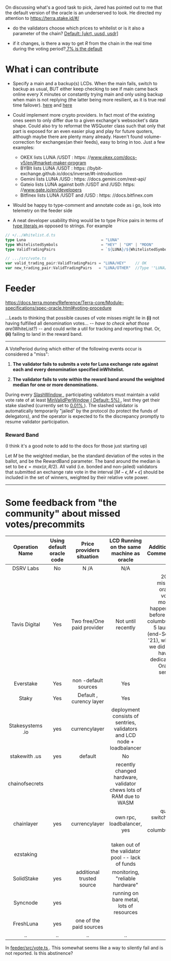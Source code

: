 
On discussing what's a good task to pick, Jared has pointed out to me that the default version of the oracle is an underserved to look. He directed my attention to https://terra.stake.id/#/


- do the validators choose which prices to whitelist or is it also a parameter of the chain? [ Default: [ukrt, uusd, usdr] ](https://docs.terra.money/Reference/Terra-core/Module-specifications/spec-oracle.html#whitelist)

- if it changes, is there a way to get $R$ from the chain in the real time during the voting period?[ 7% is the default ](https://docs.terra.money/Reference/Terra-core/Module-specifications/spec-oracle.html#rewardband)


# What i can contribute 

- Specify a main and a backup(s) LCDs. When the main fails, switch to backup as usual, BUT either keep checking to see if main came back online every X minutes or constantly trying main and only using backup when main is not replying (the latter being more resilient, as it is true real time failover). [here](https://github.com/rtviii/oracle-feeder/blob/baef2a4a02f57a2ffeaa207932b2e03d7fb0fb25/feeder/src/vote.ts#L327-329) and [here](https://github.com/rtviii/oracle-feeder/blob/baef2a4a02f57a2ffeaa207932b2e03d7fb0fb25/feeder/src/vote.ts#L340-L351)

- Could implement more crypto providers. In fact most of the existing ones seem to only differ due to a given exchange's websocket's data shape. Could also try to reformat the WSQuoter class such that only that part is exposed for an even easier plug and play for future quoters, although maybe there are plenty many already. Haven't found volume-correction for exchanges(an their feeds), easy to bring in too. Just a few examples:

    - OKEX        lists  LUNA     /USDT     : https: //www.okex.com/docs-v5/en/#market-maker-program
    - BYBIt       lists  LUNA     /USDT     : https:                                                  //bybit-exchange.github.io/docs/inverse/#t-introduction
    - Gemini      lists  LUNA     /USD      : https:                                                  //docs.gemini.com/rest-api/
    - Gateio lists  LUNA against both /USDT and /USD: https: //www.gate.io/en/developers
    - Bitfinex    lists LUNA /USDT and /USD      : https: //docs.bitfinex.com 

- Would be happy to type-comment and annotate code as i go, look into telemetry on the feeder side

- A neat developer usability thing would be to type Price pairs in terms of [ type literals ](https://www.typescriptlang.org/docs/handbook/2/template-literal-types.html) as opposed to strings. For example
```typescript
// +/../Whitelist.d.ts
type Luna                                 = "LUNA"
type WhitelistedSymbols                   = "HEY" | "GM" | "MOON"
type ValidTradingPairs                    = `${LUNA}/${WhitelistedSymbols}`

// .../src/vote.ts
var valid_trading_pair:ValidTradingPairs = "LUNA/HEY"    // OK
var new_trading_pair:ValidTradingPairs   = "LUNA/OTHER"  //Type '"LUNA/OTHER"' is not assignable to type '"LUNA/HEY" | "LUNA/GM" | "LUNA/MOON"'.ts(2322). Easy to follow up the definition, anywhere in the codebase, less string parsing = less erorrs.
```






# Feeder

https://docs.terra.money/Reference/Terra-core/Module-specifications/spec-oracle.html#voting-procedure

...Leads to thinking that possible causes of vote misses might lie in **(i)** not having fulfilled all denomination votes... -- *have to check what those are*(WhiteList?) -- and could write a util for tracking and reporting that. Or, **(ii)** failing to land in the reward band. 


------

A VotePeriod during which either of the following events occur is considered a "miss":

1. **The validator fails to submits a vote for Luna exchange rate against each and every denomination specified inWhitelist.**

2. **The validator fails to vote within the reward band around the weighted median for one or more denominations.**

During every [ SlashWindow ](https://docs.terra.money/Reference/Terra-core/Module-specifications/spec-oracle.html#slashwindow), participating validators must maintain a valid vote rate of at least [MinValidPerWindow ( Default: 5%) ](https://docs.terra.money/Reference/Terra-core/Module-specifications/spec-oracle.html#minvalidperwindow), lest they get their stake slashed (currently set to [ 0.01% ](https://docs.terra.money/Reference/Terra-core/Module-specifications/spec-oracle.html#slashfraction)).
The slashed validator is automatically temporarily "jailed" by the protocol (to protect the funds of delegators), and the operator is expected to fix the discrepancy promptly to resume validator participation.


### Reward Band

(I think it's a good note to add to the docs for those just starting up)

Let $M$ be the weighted median, be the standard deviation of the votes in the ballot, and be the RewardBand parameter. The band around the median is set to be  $\epsilon = max(\sigma, R/2)$. All valid (i.e. bonded and non-jailed) validators that submitted an exchange rate vote in the interval $[M-\epsilon,M+\epsilon]$ should be included in the set of winners, weighted by their relative vote power.


------



# Some feedback from "the community" about missed votes/precommits


| Operation Name | Using default oracle code |Price providers situation |LCD Running on the same machine as oracle| Additional Comments|
|:---:           |:---:                      |:---:                             |:---:| --:|
|DSRV           Labs    | No            |       N            /A |N/A||
|Tavis          Digital | Yes           |       Two           free/One paid provider | Not until recently| 200+ missed oracle votes mostly happened before the columbus-5 launch (end-Sept. '21), when we did not have a dedicated Oracle server|
|Everstake              | Yes           |       non          -default sources |Yes|
|Staky                  | Yes           |       Default      , curency layer | Yes ||
|Stakesystems  .io      | yes| currencylayer          |deployment consists of sentries, validators and LCD node + loadbalancer|
|stakewith     .us      | yes          |default|No           |
|chainofsecrets||       | recently              changed       hardware, validator chews lots of RAM due to WASM|
|chainlayer             | yes          |        currencylayer| own rpc, loadbalancer, yes | quote switching to columbus-5 |
|ezstaking     ||       | taken                 out           of the validator pool -- lack of funds|
|SolidStake             | yes          |        additional    trusted source|monitoring, "reliable hardware" |
|Syncnode               | yes          ||       running       on bare metal, lots of resources|
|FreshLuna              | yes          |        one           of the paid sources||
|..|..|..|..|..|





In [ feeder/src/vote.ts ](feeder/src/vote.ts#L153). This somewhat seems like a way to silently fail and is not reported. Is this abstinence?
